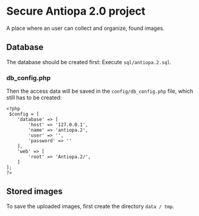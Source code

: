 # Secure Antiopa 2.0 project
A place where an user can collect and organize, found images.

## Database
The database should be created first:
Execute `sql/antiopa.2.sql`.

### db_config.php
Then the access data will be saved in the `config/db_config.php` file, which still has to be created:
```
<?php
 $config = [
    'database' => [
        'host' => '127.0.0.1',
        'name' => 'antiopa.2',
        'user' => '',
        'password' => ''
    ],
    'web' => [
        'root' => 'Antiopa.2/',
    ]
];
?>
```

## Stored images
To save the uploaded images, first create the directory `data / tmp`.
